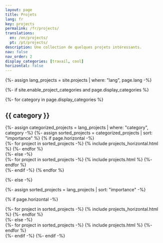 ```yaml
---
layout: page
title: Projets
lang: fr
key: projects
permalink: /fr/projects/
translations:
  en: /en/projects/
  pt: /pt/projects/
description: Une collection de quelques projets intéressants.
nav: false
nav_order: 2
display_categories: [travail, cool]
horizontal: false
---
```


<!-- pages/projects.md -->
<div class="projects">
{%- assign lang_projects = site.projects | where: "lang", page.lang -%}

{%- if site.enable_project_categories and page.display_categories %}
  <!-- Exibir projetos categorizados -->
  {%- for category in page.display_categories %}
  <h2 class="category">{{ category }}</h2>
  {%- assign categorized_projects = lang_projects | where: "category", category -%}
  {%- assign sorted_projects = categorized_projects | sort: "importance" %}
  <!-- Gerar cards para cada projeto -->
  {% if page.horizontal -%}
  <div class="container">
    <div class="row row-cols-2">
    {%- for project in sorted_projects -%}
      {% include projects_horizontal.html %}
    {%- endfor %}
    </div>
  </div>
  {%- else -%}
  <div class="grid">
    {%- for project in sorted_projects -%}
      {% include projects.html %}
    {%- endfor %}
  </div>
  {%- endif -%}
  {% endfor %}

{%- else -%}
<!-- Exibir projetos sem categorias -->
  {%- assign sorted_projects = lang_projects | sort: "importance" -%}
  <!-- Gerar cards para cada projeto -->
  {% if page.horizontal -%}
  <div class="container">
    <div class="row row-cols-2">
    {%- for project in sorted_projects -%}
      {% include projects_horizontal.html %}
    {%- endfor %}
    </div>
  </div>
  {%- else -%}
  <div class="grid">
    {%- for project in sorted_projects -%}
      {% include projects.html %}
    {%- endfor %}
  </div>
  {%- endif -%}
{%- endif -%}
</div>
